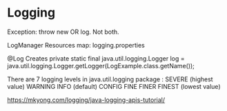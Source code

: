 # Logging
Exception: throw new OR log. Not both. 

LogManager
Resources map: logging.properties

@Log
Creates private static final java.util.logging.Logger log = 
java.util.logging.Logger.getLogger(LogExample.class.getName());

There are 7 logging levels in java.util.logging package :
SEVERE (highest value)
WARNING
INFO (default)
CONFIG
FINE
FINER
FINEST (lowest value)

https://mkyong.com/logging/java-logging-apis-tutorial/
